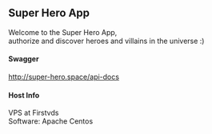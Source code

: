 ## Super Hero App
Welcome to the Super Hero App,<br>
 authorize and discover heroes and villains in the universe :)


#### Swagger
http://super-hero.space/api-docs


#### Host Info
VPS at Firstvds<br>
Software: Apache Centos 

